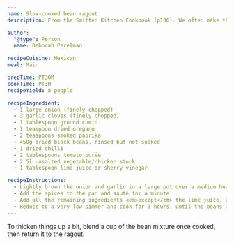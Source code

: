 ```yaml
---
name: Slow-cooked bean ragout
description: From the Smitten Kitchen Cookbook (p136). We often make the bean ragout to go with tacos. Check the cookbook for pairing with garlicky toast, cumin cream, lime-pickled red onions and avocado 🤤.

author:
  "@type": Person
  name: Deborah Perelman

recipeCuisine: Mexican
meal: Main

prepTime: PT30M
cookTime: PT3H
recipeYield: 8 people

recipeIngredient:
  - 1 large onion (finely chopped)
  - 3 garlic cloves (finely chopped)
  - 1 tablespoon ground cumin
  - 1 teaspoon dried oregano
  - 2 teaspoons smoked paprika
  - 450g dried black beans, rinsed but not soaked
  - 1 dried chilli
  - 2 tablespoons tomato purée
  - 2.5l unsalted vegetable/chicken stock
  - 1 tablespoon lime juice or sherry vinegar

recipeInstructions:
  - Lightly brown the onion and garlic in a large pot over a medium heat
  - Add the spices to the pan and sauté for a minute
  - Add all the remaining ingredients <em>except</em> the lime juice, and bring to the boil
  - Reduce to a very low simmer and cook for 3 hours, until the beans are tender
---
```

To thicken things up a bit, blend a cup of the bean mixture once cooked, then return it to the ragout.
